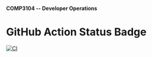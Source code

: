 #### COMP3104 -- Developer Operations

# GitHub Action Status Badge
[![CI](https://github.com/saritaraph/COMP3104/actions/workflows/ci.yml/badge.svg)](https://github.com/saritaraph/COMP3104/actions/workflows/ci.yml)
